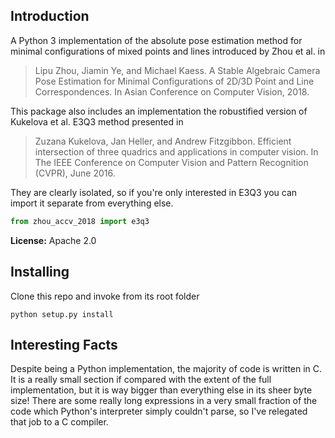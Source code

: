 ## Introduction

A Python 3 implementation of the absolute pose estimation method for minimal configurations of mixed points and lines introduced by Zhou et al. in

> Lipu Zhou, Jiamin Ye, and Michael Kaess. A Stable Algebraic Camera Pose Estimation for Minimal Configurations of 2D/3D Point and Line Correspondences. In Asian Conference on Computer Vision, 2018.

This package also includes an implementation the robustified version of Kukelova et al. E3Q3 method presented in


 > Zuzana Kukelova, Jan Heller, and Andrew Fitzgibbon. Efficient intersection of three quadrics and applications in computer vision. In The IEEE Conference on Computer Vision and Pattern Recognition (CVPR), June 2016.


They are clearly isolated, so if you're only interested in E3Q3 you can import it separate from everything else.
```python
from zhou_accv_2018 import e3q3
```

**License:** Apache 2.0

## Installing

Clone this repo and invoke from its root folder
```
python setup.py install
```

## Interesting Facts

Despite being a Python implementation, the majority of code is written in C. It is a really small section if compared with the extent of the full implementation, but it is way bigger than everything else in its sheer byte size! There are some really long expressions in a very small fraction of the code which Python's interpreter simply couldn't parse, so I've relegated that job to a C compiler.
